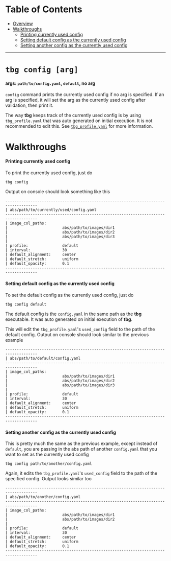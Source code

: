 # Table of Contents
- [Overview](#tbg-config-[arg])
- [Walkthroughs](#walkthroughs)
    - [Printing currently used config](#printing-currently-used-config)
    - [Setting default config as the currently used config](#setting-default-config-as-the-currently-used-config)
    - [Setting another config as the currently used config](#setting-a-config-as-the-currently-used-config)

---

# `tbg config [arg]`
#### args: `path/to/config.yaml`, `default`, no arg

`config` command prints the currently used config if no arg is specified. If an arg is specified, it will set the arg as the currently used config after validation, then print it.

The way **tbg** keeps track of the currently used config is by using `tbg_profile.yaml` that was auto generated on initial execution. It is not recommended to edit this. See [`tbg_profile.yaml`](#link) for more information.

# Walkthroughs
#### Printing currently used config
To print the currently used config, just do
```
tbg config
```
Output on console should look something like this
```
------------------------------------------------------------------------------------
| abs/path/to/currently/used/config.yaml
------------------------------------------------------------------------------------
| image_col_paths:
|                        abs/path/to/images/dir1
|                        abs/path/to/images/dir2
|                        abs/path/to/images/dir3
|
| profile:               default
| interval:              30
| default_alignment:     center
| default_stretch:       uniform
| default_opacity:       0.1
------------------------------------------------------------------------------------
```

#### Setting default config as the currently used config
To set the default config as the currently used config, just do
```
tbg config default
```
The default config is the `config.yaml` in the same path as the **tbg** executable. It was auto generated on initial execution of **tbg**.

This will edit the `tbg_profile.yaml`'s `used_config` field to the path of the default config. Output on console should look similar to the previous example
```
------------------------------------------------------------------------------------
| abs/path/to/default/config.yaml
------------------------------------------------------------------------------------
| image_col_paths:
|                        abs/path/to/images/dir1
|                        abs/path/to/images/dir2
|                        abs/path/to/images/dir3
|
| profile:               default
| interval:              30
| default_alignment:     center
| default_stretch:       uniform
| default_opacity:       0.1
------------------------------------------------------------------------------------
```

#### Setting another config as the currently used config
This is pretty much the same as the previous example, except instead of `default`, you are passing in the abs path of another `config.yaml` that you want to set as the currently used config
```
tbg config path/to/another/config.yaml
```
Again, it edits the `tbg_profile.yaml`'s `used_config` field to the path of the specified config. Output looks similar too
```
------------------------------------------------------------------------------------
| abs/path/to/another/config.yaml
------------------------------------------------------------------------------------
| image_col_paths:
|                        abs/path/to/images/dir1
|                        abs/path/to/images/dir2
|
| profile:               default
| interval:              30
| default_alignment:     center
| default_stretch:       uniform
| default_opacity:       0.1
------------------------------------------------------------------------------------
```
